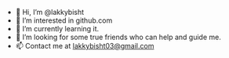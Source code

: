 - 👋 Hi, I’m @lakkybisht
- 👀 I’m interested in github.com
- 🌱 I’m currently learning it. 
- 💞️ I’m looking for some true friends who can help and guide me.
- 📫 Contact me at lakkybisht03@gmail.com

<!---
lakkybisht/lakkybisht is a ✨ special ✨ repository because its `README.md` (this file) appears on your GitHub profile.
You can click the Preview link to take a look at your changes.
--->
